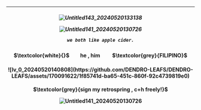 ***
<h5 align="center">

![Untitled143_20240520133138](https://github.com/DENDRO-LEAFS/DENDRO-LEAFS/assets/170091622/e853f22f-3c99-4bcb-8543-ed4efa814d02)

![Untitled141_20240520130726](https://github.com/DENDRO-LEAFS/DENDRO-LEAFS/assets/170091622/dfe61b88-40c3-4a33-abb3-6f451c6ffbd9)


``we both like apple cider.``


<h4 align="center">   

<p>

<h4 align="center">
$\textcolor{white}{}$ㅤ ㅤhe , himㅤ ㅤ $\textcolor{grey}{FILIPINO}$
</h4> 


<h4 align="center">
![lv_0_20240520140808](https://github.com/DENDRO-LEAFS/DENDRO-LEAFS/assets/170091622/1f85741d-ba65-451c-860f-92c4739819e0) </h4>


</h5>  
<h4 align="center">

<h4 align="center">
  $\textcolor{grey}{sign my retrospring , c+h freely!}$

  ![Untitled141_20240520130726](https://github.com/DENDRO-LEAFS/DENDRO-LEAFS/assets/170091622/dfe61b88-40c3-4a33-abb3-6f451c6ffbd9)
  

